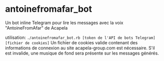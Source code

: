 # antoinefromafar_bot
 Un bot inline Telegram pour lire les messages avec la voix "AntoineFromAfar" de Acapela 

utilisation: `./antoinefromafar_bot.rb [token de l'API de bots Telegram] [fichier de cookies]`
Un fichier de cookies valide contenant des informations de connexion au site acapela-group.com est nécessaire. S'il est invalide, une musique de fond sera présente sur les messages générés.